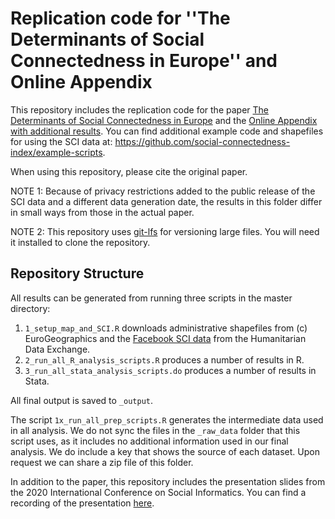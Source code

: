 # Replication code for ''The Determinants of Social Connectedness in Europe'' and Online Appendix

This repository includes the replication code for the paper [The Determinants of Social Connectedness in Europe](https://doi.org/10.1007/978-3-030-60975-7_1) and the [Online Appendix with additional results](https://arxiv.org/abs/2007.12177). You can find additional example code and shapefiles for using the SCI data at: <https://github.com/social-connectedness-index/example-scripts>.

When using this repository, please cite the original paper.

NOTE 1: Because of privacy restrictions added to the public release of the SCI data and a different data generation date, the results in this folder differ in small ways from those in the actual paper.

NOTE 2: This repository uses [git-lfs](https://git-lfs.github.com/) for versioning large files. You will need it installed to clone the repository.

## Repository Structure

All results can be generated from running three scripts in the master directory: 
1. `1_setup_map_and_SCI.R` downloads administrative shapefiles from (c) EuroGeographics and the [Facebook SCI data](https://data.humdata.org/dataset/social-connectedness-index?) from the Humanitarian Data Exchange. 
2. `2_run_all_R_analysis_scripts.R` produces a number of results in R.
3. `3_run_all_stata_analysis_scripts.do` produces a number of results in Stata.

All final output is saved to `_output`.

The script `1x_run_all_prep_scripts.R` generates the intermediate data used in all analysis. We do not sync the files in the `_raw_data` folder that this script uses, as it includes no additional information used in our final analysis. We do include a key that shows the source of each dataset. Upon request we can share a zip file of this folder.

In addition to the paper, this repository includes the presentation slides from the 2020 International Conference on Social Informatics. You can find a recording of the presentation [here](https://drive.google.com/file/d/1cPQFFAfvfXMaYFqR2_3ojMmtOSMMcrKI/view).
